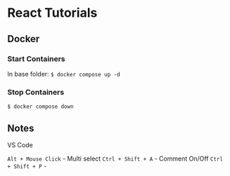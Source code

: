 # React Tutorials

## Docker

### Start Containers

In base folder:
`$ docker compose up -d`

### Stop Containers

`$ docker compose down`

## Notes

VS Code

`Alt + Mouse Click` - Multi select
`Ctrl + Shift + A` - Comment On/Off
`Ctrl + Shift + P` - 